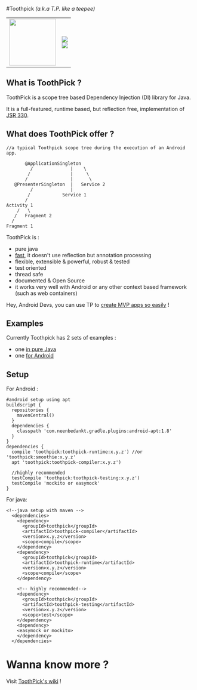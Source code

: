 #Toothpick 
*(a.k.a T.P. like a teepee)*

<table style="border:0px">
  <tr  style="border:0px">
    <td width="125" style="border:0px">
      <img src="https://raw.github.com/stephanenicolas/toothpick/master/assets/logo.jpg" width="125px" /> 
    </td>
    <td  style="border:0px">
      <a alt="Build Status" href="https://travis-ci.org/stephanenicolas/toothpick">
      <img src="https://travis-ci.org/stephanenicolas/toothpick.svg?branch=master"/></a>
      <br/>
      <a alt="Coverage Status" href="https://coveralls.io/github/stephanenicolas/toothpick?branch=master">
      <img src="https://coveralls.io/repos/github/stephanenicolas/toothpick/badge.svg?branch=master"/></a>
    </td>
  </tr>
</table>

## What is ToothPick ?
 
ToothPick is a scope tree based Dependency Injection (DI) library for Java.

It is a full-featured, runtime based, but reflection free, implementation of [JSR 330](https://jcp.org/en/jsr/detail?id=330).

## What does ToothPick offer ?

```
//a typical Toothpick scope tree during the execution of an Android app.

       @ApplicationSingleton 
         /              |    \  
        /               |     \
       /                |      \
   @PresenterSingleton  |   Service 2
         /              | 
        /            Service 1  
       /            
Activity 1
    /   \
   /   Fragment 2
  /
Fragment 1
```

ToothPick is :
* pure java
* [fast](https://github.com/stephanenicolas/toothpick/wiki/FAQ#how-does-toothpick-perform-compared-to-dagger-2-), it doesn't use reflection but annotation processing
* flexible, extensible & powerful, robust & tested
* test oriented
* thread safe
* documented & Open Source 
* it works very well with Android or any other context based framework (such as web containers)

Hey, Android Devs, you can use TP to [create MVP apps so easily](https://github.com/stephanenicolas/toothpick/blob/master/smoothie-sample/src/main/java/com/example/smoothie/RxMVPActivity.java) !


## Examples

Currently Toothpick has 2 sets of examples : 
* one [in pure Java](https://github.com/stephanenicolas/toothpick/tree/master/toothpick-sample)
* one [for Android](https://github.com/stephanenicolas/toothpick/tree/master/smoothie-sample)

## Setup
For Android : 
```
#android setup using apt 
buildscript {
  repositories {
    mavenCentral()
  }
  dependencies {
    classpath 'com.neenbedankt.gradle.plugins:android-apt:1.8'
  }
}
dependencies {
  compile 'toothpick:toothpick-runtime:x.y.z') //or 'toothpick:smoothie:x.y.z'
  apt 'toothpick:toothpick-compiler:x.y.z')
  
  //highly recommended
  testCompile 'toothpick:toothpick-testing:x.y.z') 
  testCompile 'mockito or easymock'
}
```

For java:
```
<!--java setup with maven -->
  <dependencies>
    <dependency>
      <groupId>toothpick</groupId>
      <artifactId>toothpick-compiler</artifactId>
      <version>x.y.z</version>
      <scope>compile</scope>
    </dependency>
    <dependency>
      <groupId>toothpick</groupId>
      <artifactId>toothpick-runtime</artifactId>
      <version>x.y.z</version>
      <scope>compile</scope>
    </dependency>
    
    <!-- highly recommended-->
    <dependency> 
      <groupId>toothpick</groupId>
      <artifactId>toothpick-testing</artifactId>
      <version>x.y.z</version>
      <scope>test</scope>
    </dependency>
    <dependency>
    <easymock or mockito>
    </dependency>
  </dependencies>
```

# Wanna know more ?

Visit [ToothPick's wiki](https://github.com/stephanenicolas/toothpick/wiki) !




